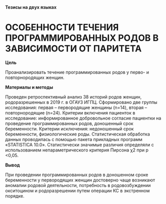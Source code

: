 **Тезисы на двух языках**

# ОСОБЕННОСТИ ТЕЧЕНИЯ ПРОГРАММИРОВАННЫХ РОДОВ В ЗАВИСИМОСТИ ОТ ПАРИТЕТА

**Цель** 

Проанализировать течение программированных родов у перво- и повторнородящих 
женщин.

**Материалы и методы**

Проведен ретроспективный анализ 38 историй родов женщин, 
родоразрешенных в 2019 г. в ОГАУЗ ИГПЦ. Сформировано две группы исследования: первая – 
первородящие женщины (n=14), вторая – повторнородящие (n=24). Критерии включения 
пациенток в исследование: информированное добровольное согласие пациентки на проведение 
программированных родов, доношенный срок беременности. Критерии исключения: 
недоношенный срок беременности, физиологические роды. Статистическая обработка данных 
проводилась с помощью пакета прикладных программ «STATISTICA 10.0». Статистически 
значимые различия определяли с использованием непараметрического критерия Пирсона χ2 при р 
<0,05.

**Вывод**

При проведении программированных родов в доношенном сроке беременности у 
первородящих женщин достоверно чаще возникают аномалии родовой деятельности, потребность 
в родовозбуждении окситоцином и родоразрешении путем операции КС в экстренном порядке.
